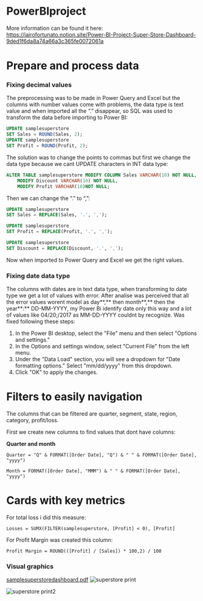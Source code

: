 # PowerBIproject
More information can be found it here: https://jairofortunato.notion.site/Power-BI-Project-Super-Store-Dashboard-9ded1f6da8a74a66a3c365fe0072061a

# Prepare and process data

### Fixing decimal values

The preprocessing was to be made in Power Query and Excel but the columns with number values come with problems, the data type is text value and when imported all the “.” disappear, so SQL was used to transform the data before importing to Power BI:

```sql
UPDATE samplesuperstore
SET Sales = ROUND(Sales, 2);
UPDATE samplesuperstore
SET Profit = ROUND(Profit, 2);
```

The solution was to change the points to commas but first we change the data type because we cant UPDATE characters in INT data type:

```sql
ALTER TABLE samplesuperstore MODIFY COLUMN Sales VARCHAR(10) NOT NULL, 
    MODIFY Discount VARCHAR(10) NOT NULL, 
    MODIFY Profit VARCHAR(10)NOT NULL;
```

Then we can change the “.” to “,”:

```sql
UPDATE samplesuperstore
SET Sales = REPLACE(Sales, '.', ',');

UPDATE samplesuperstore
SET Profit = REPLACE(Profit, '.', ',');

UPDATE samplesuperstore
SET Discount = REPLACE(Discount, '.', ',');
```

Now when imported to Power Query and Excel we get the right values.


### Fixing date data type

The columns with dates are in text data type, when transforming to date type we get a lot of values with error. After analise was perceived that all the error values worent model as day**,** then month**,** then the year**:** DD-MM-YYYY, my Power Bi identify date only this way and a lot of values like 04/20;/2017 as MM-DD-YYYY couldnt by recognize. Was fixed following these steps:

1. In the Power BI desktop, select the "File" menu and then select "Options and settings."
2. In the Options and settings window, select "Current File" from the left menu.
3. Under the "Data Load" section, you will see a dropdown for "Date formatting options." Select "mm/dd/yyyy" from this dropdown.
4. Click "OK" to apply the changes.

# Filters to easily navigation

The columns that can be filtered are quarter, segment, state, region, category, profit/loss.

First we create new columns to find values that dont have columns:

**Quarter and month**

```
Quarter = "Q" & FORMAT([Order Date], "Q") & " " & FORMAT([Order Date], "yyyy")
```

```
Month = FORMAT([Order Date], "MMM") & " " & FORMAT([Order Date], "yyyy")
```


# Cards with key metrics


For total loss i did this measure:

```
Losses = SUMX(FILTER(samplesuperstore, [Profit] < 0), [Profit]
```

For Profit Margin was created this column:

```
Profit Margin = ROUND(([Profit] / [Sales]) * 100,2) / 100
```

### Visual graphics
[samplesuperstoredashboard.pdf](https://github.com/jairofortunato/PowerBIproject/files/10360815/samplesuperstoredashboard.pdf)
![superstore print](https://user-images.githubusercontent.com/71857060/211035365-8fb6b9ac-dbaf-4a95-a7e0-9678b7cc08f3.png)

![superstore print2](https://user-images.githubusercontent.com/71857060/211035398-4cc7d506-0ca3-4e27-bc43-e8a652d65436.png)

